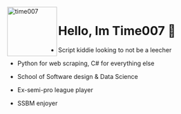 <br />
<img src="https://user-images.githubusercontent.com/60156453/149975292-55311db1-c215-4086-b444-390b519a94e2.png" align="left" width="115" alt="time007"/>

# Hello, Im Time007 🌱

- Script kiddie looking to not be a leecher

- Python for web scraping, C# for everything else

- School of Software design & Data Science

- Ex-semi-pro league player 

- SSBM enjoyer
